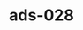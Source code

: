 ---
categories:
- ads_category-20
- ads_category-11
tags:
- ads_tag-19
- ads_tag-3
- ads_tag-10
- ads_tag-20
- ads_tag-7
- ads_tag-15
- ads_tag-8
title: ads-028
---